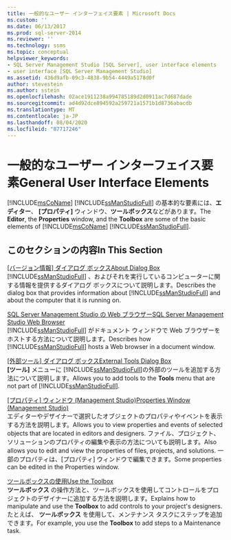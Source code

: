 ```yaml
---
title: 一般的なユーザー インターフェイス要素 | Microsoft Docs
ms.custom: ''
ms.date: 06/13/2017
ms.prod: sql-server-2014
ms.reviewer: ''
ms.technology: ssms
ms.topic: conceptual
helpviewer_keywords:
- SQL Server Management Studio [SQL Server], user interface elements
- user interface [SQL Server Management Studio]
ms.assetid: 436d9afb-09c3-4838-9b54-4449a5178d0f
author: stevestein
ms.author: sstein
ms.openlocfilehash: 02ace1911238a994785189d2d0911ac7d687dade
ms.sourcegitcommit: ad4d92dce894592a259721a1571b1d8736abacdb
ms.translationtype: MT
ms.contentlocale: ja-JP
ms.lasthandoff: 08/04/2020
ms.locfileid: "87717246"
---
```

# <a name="general-user-interface-elements"></a><span data-ttu-id="eccdc-102">一般的なユーザー インターフェイス要素</span><span class="sxs-lookup"><span data-stu-id="eccdc-102">General User Interface Elements</span></span>
  <span data-ttu-id="eccdc-103">[!INCLUDE[msCoName](../includes/msconame-md.md)] [!INCLUDE[ssManStudioFull](../includes/ssmanstudiofull-md.md)] の基本的な要素には、**エディター**、 **[プロパティ]** ウィンドウ、**ツールボックス**などがあります。</span><span class="sxs-lookup"><span data-stu-id="eccdc-103">The **Editor**, the **Properties** window, and the **Toolbox** are some of the basic elements of [!INCLUDE[msCoName](../includes/msconame-md.md)] [!INCLUDE[ssManStudioFull](../includes/ssmanstudiofull-md.md)].</span></span>  
  
## <a name="in-this-section"></a><span data-ttu-id="eccdc-104">このセクションの内容</span><span class="sxs-lookup"><span data-stu-id="eccdc-104">In This Section</span></span>  
 <span data-ttu-id="eccdc-105">[[バージョン情報] ダイアログ ボックス](about-dialog-box.md)</span><span class="sxs-lookup"><span data-stu-id="eccdc-105">[About Dialog Box](about-dialog-box.md)</span></span>  
 <span data-ttu-id="eccdc-106">[!INCLUDE[ssManStudioFull](../includes/ssmanstudiofull-md.md)] 、およびそれを実行しているコンピューターに関する情報を提供するダイアログ ボックスについて説明します。</span><span class="sxs-lookup"><span data-stu-id="eccdc-106">Describes the dialog box that provides information about [!INCLUDE[ssManStudioFull](../includes/ssmanstudiofull-md.md)] and about the computer that it is running on.</span></span>  
  
 [<span data-ttu-id="eccdc-107">SQL Server Management Studio の Web ブラウザー</span><span class="sxs-lookup"><span data-stu-id="eccdc-107">SQL Server Management Studio Web Browser</span></span>](sql-server-management-studio-web-browser.md)  
 <span data-ttu-id="eccdc-108">[!INCLUDE[ssManStudioFull](../includes/ssmanstudiofull-md.md)] がドキュメント ウィンドウで Web ブラウザーをホストする方法について説明します。</span><span class="sxs-lookup"><span data-stu-id="eccdc-108">Describes how [!INCLUDE[ssManStudioFull](../includes/ssmanstudiofull-md.md)] hosts a Web browser in a document window.</span></span>  
  
 <span data-ttu-id="eccdc-109">[[外部ツール] ダイアログ ボックス](external-tools-dialog-box.md)</span><span class="sxs-lookup"><span data-stu-id="eccdc-109">[External Tools Dialog Box](external-tools-dialog-box.md)</span></span>  
 <span data-ttu-id="eccdc-110">**[ツール]** メニューに [!INCLUDE[ssManStudioFull](../includes/ssmanstudiofull-md.md)]の外部のツールを追加する方法について説明します。</span><span class="sxs-lookup"><span data-stu-id="eccdc-110">Allows you to add tools to the **Tools** menu that are not part of [!INCLUDE[ssManStudioFull](../includes/ssmanstudiofull-md.md)].</span></span>  
  
 <span data-ttu-id="eccdc-111">[[プロパティ] ウィンドウ &#40;Management Studio&#41;](properties-window-management-studio.md)</span><span class="sxs-lookup"><span data-stu-id="eccdc-111">[Properties Window &#40;Management Studio&#41;](properties-window-management-studio.md)</span></span>  
 <span data-ttu-id="eccdc-112">エディターやデザイナーで選択したオブジェクトのプロパティやイベントを表示する方法を説明します。</span><span class="sxs-lookup"><span data-stu-id="eccdc-112">Allows you to view properties and events of selected objects that are located in editors and designers.</span></span> <span data-ttu-id="eccdc-113">ファイル、プロジェクト、ソリューションのプロパティの編集や表示の方法についても説明します。</span><span class="sxs-lookup"><span data-stu-id="eccdc-113">Also allows you to edit and view the properties of files, projects, and solutions.</span></span> <span data-ttu-id="eccdc-114">一部のプロパティは、[プロパティ] ウィンドウで編集できます。</span><span class="sxs-lookup"><span data-stu-id="eccdc-114">Some properties can be edited in the Properties window.</span></span>  
  
 [<span data-ttu-id="eccdc-115">ツールボックスの使用</span><span class="sxs-lookup"><span data-stu-id="eccdc-115">Use the Toolbox</span></span>](use-the-toolbox.md)  
 <span data-ttu-id="eccdc-116">**ツールボックス** の操作方法と、ツールボックスを使用してコントロールをプロジェクトのデザイナーに追加する方法を説明します。</span><span class="sxs-lookup"><span data-stu-id="eccdc-116">Explains how to manipulate and use the **Toolbox** to add controls to your project's designers.</span></span> <span data-ttu-id="eccdc-117">たとえば、 **ツールボックス** を使用して、メンテナンス タスクにステップを追加できます。</span><span class="sxs-lookup"><span data-stu-id="eccdc-117">For example, you use the **Toolbox** to add steps to a Maintenance task.</span></span>  
  
  
